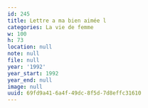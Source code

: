 ```yaml
---
id: 245
title: Lettre a ma bien aimée l
categories: La vie de femme
w: 100
h: 73
location: null
note: null
file: null
year: '1992'
year_start: 1992
year_end: null
image: null
uuid: 69fd9a41-6a4f-49dc-8f5d-7d8effc31610
---
```


